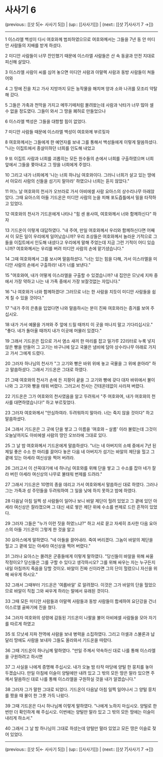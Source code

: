 # 사사기 6

(previous:: [[삿 5|← 사사기 5]]) | (up:: [[사사기]]) | (next:: [[삿 7|사사기 7 →]])

***




1 
이스라엘 백성이 다시 여호와께 범죄하였으므로 여호와께서는 그들을 7년 동 안 미디안 사람들의 지배를 받게 하셨다. 



2 
미디안 사람들이 너무 잔인했기 때문에 이스라엘 사람들은 산 속 동굴과 안전 지대로 피신해 살았다. 



3 
이스라엘 사람이 씨를 심어 놓으면 미디안 사람과 아말렉 사람과 동방 사람들이 쳐들어와 



4 
그 땅에 진을 치고 가사 지방까지 모든 농작물을 해치며 양과 소와 나귀를 모조리 약탈해 갔다. 



5 
그들은 가축과 천막을 가지고 메뚜기떼처럼 몰려왔는데 사람과 낙타가 너무 많아 셀 수 없을 정도였다. 그들이 와서 그 땅을 폐허로 만들었으나 



6 
이스라엘 백성은 그들을 대항할 힘이 없었다. 



7 
미디안 사람들 때문에 이스라엘 백성이 여호와께 부르짖자 



8 
여호와께서는 그들에게 한 예언자를 보내 그를 통해서 백성들에게 이렇게 말씀하셨다. "나는 이집트에서 종살이하던 너희를 인도해 내었고 



9 
또 이집트 사람과 너희를 괴롭히는 모든 원수들의 손에서 너희를 구출하였으며 너희 앞에서 그들을 쫓아내고 그 땅을 너희에게 주었다. 



10 
그리고 내가 너희에게 '나는 너희 하나님 여호와이다. 그러니 너희가 살고 있는 땅에서 아모리 사람의 신들을 섬기지 말아라' 하였으나 너희는 듣지 않았다." 



11 
어느 날 여호와의 천사가 오브라로 가서 아비에셀 사람 요아스의 상수리나무 아래앉았다. 그때 요아스의 아들 기드온은 미디안 사람의 눈을 피해 포도즙틀에서 밀을 타작하고 있었다. 



12 
여호와의 천사가 기드온에게 나타나 "힘 센 용사여, 여호와께서 너와 함께하신다" 하자 



13 
기드온이 이렇게 대답하였다. "내 주여, 만일 여호와께서 우리와 함께하신다면 어째서 이 모든 일이 우리에게 일어났습니까? 우리 조상들은 여호와께서 놀라운 기적으로 그들을 이집트에서 인도해 내셨다고 우리에게 말해 주었는데 지금 그런 기적이 어디 있습니까? 여호와께서는 우리를 버려 미디안 사람의 손에 맡기셨습니다." 



14 
그때 여호와께서 그를 보시며 말씀하셨다. "너는 있는 힘을 다해, 가서 이스라엘을 미디안 사람의 손에서 구출하라! 내가 너를 보낸다." 



15 
"여호와여, 내가 어떻게 이스라엘을 구출할 수 있겠습니까? 내 집안은 므낫세 지파 중에서 가장 약하고 나는 내 가족 중에서 가장 보잘것없는 자입니다." 



16 
"나 여호와가 너와 함께하겠다! 그러므로 너는 한 사람을 치듯이 미디안 사람들을 쉽게 칠 수 있을 것이다." 



17 
"내가 주의 은총을 입었다면 나와 말씀하시는 분이 진짜 여호와라는 증거를 보여 주십시오. 



18 
내가 가서 예물을 가져와 주 앞에 드릴 때까지 이 곳을 떠나지 말고 기다리십시오." "좋다. 네가 돌아올 때까지 내가 이곳에 머물러 있겠다." 



19 
그래서 기드온은 집으로 가서 염소 새끼 한 마리를 잡고 밀가루 22리터로 누룩 넣지 않은 빵을 만들어 그 고기는 바구니에 담고 국물은 냄비에 담아 상수리나무 아래로 가지고 가서 그에게 드렸다. 



20 
그러자 하나님의 천사가 "그 고기와 빵은 바위 위에 놓고 국물을 그 위에 쏟아라" 하고 말씀하셨다. 그래서 기드온은 그대로 하였다. 



21 
그때 여호와의 천사가 손에 든 지팡이 끝을 그 고기와 빵에 갖다 대자 바위에서 불이 나와 그 고기와 빵을 태워 버렸다. 그러고서 천사는 간데온데없이 사라져 버렸다. 



22 
기드온은 그가 여호와의 천사였음을 알고 두려워서 "주 여호와여, 내가 여호와의 천사를 대면하였습니다!" 하고 부르짖었다. 



23 
그러자 여호와께서 "안심하여라. 두려워하지 말아라. 너는 죽지 않을 것이다" 하고 말씀하셨다. 



24 
그래서 기드온은 그 곳에 단을 쌓고 그 이름을 '여호와 – 살롬' 이라 불렀는데 그것이 오늘날까지도 아비에셀 사람의 땅인 오브라에 그대로 있다. 



25 
그 날 밤 여호와께서 기드온에게 말씀하셨다. "너는 네 아버지의 소떼 중에서 7년 된 제일 좋은 수소 한 마리를 끌어다 놓은 다음 네 아버지가 섬기는 바알의 제단을 헐고 그 곁에 있는 아세라 여신상을 찍어 버려라. 



26 
그러고서 이 산꼭대기에 네 하나님 여호와를 위해 단을 쌓고 그 수소를 잡아 네가 잘라 버린 아세라 여신상의 나무로 불태워 번제를 드려라." 



27 
그래서 기드온은 10명의 종을 데리고 가서 여호와께서 말씀하신 대로 하였다. 그러나 그는 가족과 성 주민들을 두려워하여 그 일을 낮에 하지 못하고 밤에 하였다. 



28 
다음날 아침 일찍 성 사람들이 일어나 보니 바알 제단이 헐려 있었고 그 곁에 있던 아세라 여신상은 잘라졌으며 그 대신 새로 쌓은 제단 위에 수소를 번제로 드린 흔적이 있었다. 



29 
그러자 그들은 "누가 이런 짓을 하였느냐?" 하고 서로 묻고 자세히 조사한 다음 요아스의 아들 기드온이 그렇게 한 것을 알고 



30 
요아스에게 말하였다. "네 아들을 끌어내라. 죽여 버리겠다. 그놈이 바알의 제단을 헐고 그 곁에 있는 아세라 여신상을 찍어 버렸다." 



31 
그러나 요아스는 몰려온 군중들에게 이렇게 말하였다. "당신들이 바알을 위해 싸울 작정이오? 당신들은 그를 구할 수 있다고 생각하시오? 그를 위해 싸우는 자는 누구든지 내일 아침까지 죽음을 당할 것이오. 바알이 진짜 신이라면 그의 단이 헐렸으니 자신을 위해 싸우게 하시오." 



32 
그래서 그때부터 기드온은 '여룹바알' 로 알려졌다. 이것은 그가 바알의 단을 헐었으므로 바알이 직접 그와 싸우게 하라는 말에서 유래된 것이다. 



33 
그때 모든 미디안 사람들과 아말렉 사람들과 동방 사람들이 합세하여 요단강을 건너 이스르엘 골짜기에 진을 쳤다. 



34 
그러자 여호와의 성령에 감동된 기드온이 나팔을 불어 아비에셀 사람들을 모아 자기를 따르게 하였고 



35 
또 므낫세 지파 전역에 사람을 보내 병력을 소집하였다. 그리고 아셀과 스불론과 납달리 땅에도 사람을 보내자 그들도 올라와서 기드온을 따랐다. 



36 
그때 기드온이 하나님께 말하였다. "만일 주께서 약속하신 대로 나를 통해 이스라엘을 구원하려고 하시면 



37 
그 사실을 나에게 증명해 주십시오. 내가 오늘 밤 타작 마당에 양털 한 뭉치를 놓아 두겠습니다. 만일 아침에 이슬이 양털에만 내려 있고 그 밖의 모든 땅은 말라 있으면 주께서 말씀하신 대로 나를 통해 이스라엘을 구원하실 것을 내가 알겠습니다." 



38 
그러자 그가 말한 그대로 되었다. 기드온이 다음날 아침 일찍 일어나서 그 양털 뭉치를 짰을 때 물이 한 그릇 가득 나왔다. 



39 
그때 기드온은 다시 하나님께 이렇게 말하였다. "나에게 노하지 마십시오. 양털로 한 번만 더 확인하게 해 주십시오. 이번에는 양털만 말라 있고 그 밖의 모든 땅에는 이슬이 내리게 하소서." 



40 
그래서 그 날 밤 하나님이 그대로 하셨는데 양털만 말라 있었고 모든 땅은 이슬로 젖어 있었다.

***

(previous:: [[삿 5|← 사사기 5]]) | (up:: [[사사기]]) | (next:: [[삿 7|사사기 7 →]])
